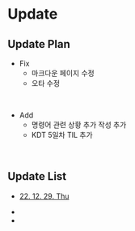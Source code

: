 # Update

## Update Plan

* Fix
  * 마크다운 페이지 수정
  * 오타 수정

<br>

* Add
  * 명령어 관련 상황 추가 작성 추가
  * KDT 5일차 TIL 추가

<br>

## Update List

* [22. 12. 29. Thu](Update_list/22.12.29.Thu.md)

*

*
